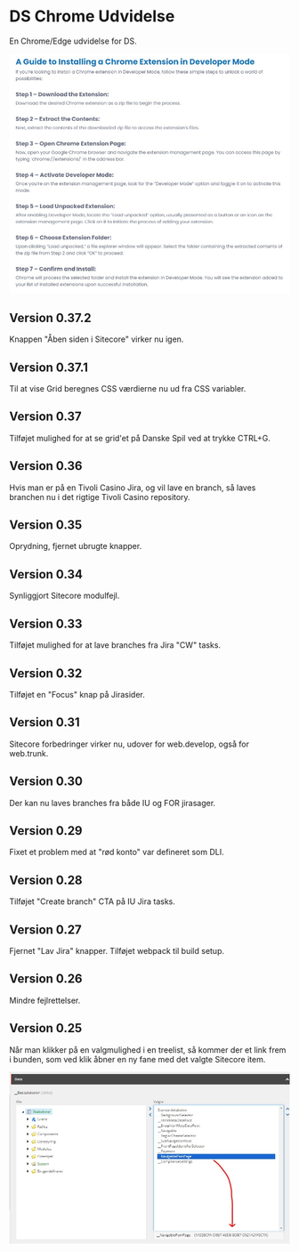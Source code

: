 # DS Chrome Udvidelse

En Chrome/Edge udvidelse for DS.

![](assets/installguide.jpg)

## Version 0.37.2
Knappen "Åben siden i Sitecore" virker nu igen.

## Version 0.37.1
Til at vise Grid beregnes CSS værdierne nu ud fra CSS variabler.

## Version 0.37
Tilføjet mulighed for at se grid'et på Danske Spil ved at trykke CTRL+G.

## Version 0.36
Hvis man er på en Tivoli Casino Jira, og vil lave en branch, så laves branchen nu i det rigtige Tivoli Casino repository.

## Version 0.35
Oprydning, fjernet ubrugte knapper.

## Version 0.34
Synliggjort Sitecore modulfejl.

## Version 0.33
Tilføjet mulighed for at lave branches fra Jira "CW" tasks.

## Version 0.32
Tilføjet en "Focus" knap på Jirasider.

## Version 0.31
Sitecore forbedringer virker nu, udover for web.develop, også for web.trunk.

## Version 0.30
Der kan nu laves branches fra både IU og FOR jirasager.

## Version 0.29
Fixet et problem med at "rød konto" var defineret som DLI.

## Version 0.28
Tilføjet "Create branch" CTA på IU Jira tasks.

## Version 0.27
Fjernet "Lav Jira" knapper. Tilføjet webpack til build setup.

## Version 0.26
Mindre fejlrettelser.

## Version 0.25
Når man klikker på en valgmulighed i en treelist, så kommer der et link frem i bunden, som ved klik åbner en ny fane med det valgte Sitecore item.

![](assets/ChromeExtensionAddUrlToTreeListIds.jpg)

